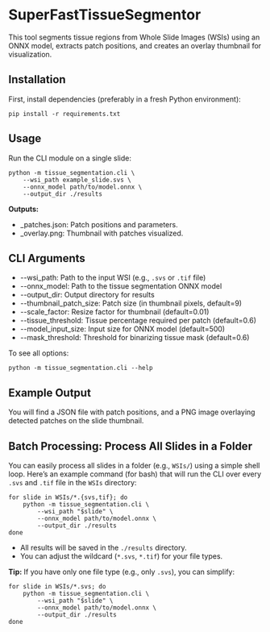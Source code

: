 # SuperFastTissueSegmentor

This tool segments tissue regions from Whole Slide Images (WSIs) using an ONNX model, extracts patch positions, and creates an overlay thumbnail for visualization.

## Installation

First, install dependencies (preferably in a fresh Python environment):

    pip install -r requirements.txt

## Usage

Run the CLI module on a single slide:

    python -m tissue_segmentation.cli \
        --wsi_path example_slide.svs \
        --onnx_model path/to/model.onnx \
        --output_dir ./results

**Outputs:**
- <slide>_patches.json: Patch positions and parameters.
- <slide>_overlay.png: Thumbnail with patches visualized.

## CLI Arguments

- --wsi_path: Path to the input WSI (e.g., `.svs` or `.tif` file)
- --onnx_model: Path to the tissue segmentation ONNX model
- --output_dir: Output directory for results
- --thumbnail_patch_size: Patch size (in thumbnail pixels, default=9)
- --scale_factor: Resize factor for thumbnail (default=0.01)
- --tissue_threshold: Tissue percentage required per patch (default=0.6)
- --model_input_size: Input size for ONNX model (default=500)
- --mask_threshold: Threshold for binarizing tissue mask (default=0.6)

To see all options:

    python -m tissue_segmentation.cli --help

## Example Output

You will find a JSON file with patch positions, and a PNG image overlaying detected patches on the slide thumbnail.

## Batch Processing: Process All Slides in a Folder

You can easily process all slides in a folder (e.g., `WSIs/`) using a simple shell loop.
Here’s an example command (for bash) that will run the CLI over every `.svs` and `.tif` file in the `WSIs` directory:

    for slide in WSIs/*.{svs,tif}; do
        python -m tissue_segmentation.cli \
            --wsi_path "$slide" \
            --onnx_model path/to/model.onnx \
            --output_dir ./results
    done

- All results will be saved in the `./results` directory.
- You can adjust the wildcard (`*.svs`, `*.tif`) for your file types.

**Tip:**
If you have only one file type (e.g., only `.svs`), you can simplify:

    for slide in WSIs/*.svs; do
        python -m tissue_segmentation.cli \
            --wsi_path "$slide" \
            --onnx_model path/to/model.onnx \
            --output_dir ./results
    done
